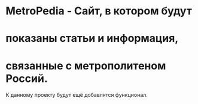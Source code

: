 # MetroPedia - Сайт, в котором будут
# показаны статьи и информация,
# связанные с метрополитеном Россий.

К данному проекту будут ещё добавлятся функционал.
